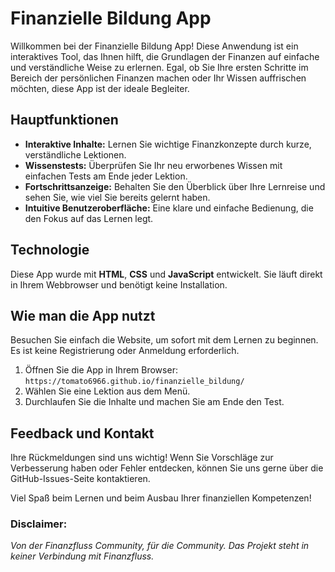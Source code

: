 # Finanzielle Bildung App

Willkommen bei der Finanzielle Bildung App! Diese Anwendung ist ein interaktives Tool, das Ihnen hilft, die Grundlagen der Finanzen auf einfache und verständliche Weise zu erlernen. Egal, ob Sie Ihre ersten Schritte im Bereich der persönlichen Finanzen machen oder Ihr Wissen auffrischen möchten, diese App ist der ideale Begleiter.

## Hauptfunktionen

* **Interaktive Inhalte:** Lernen Sie wichtige Finanzkonzepte durch kurze, verständliche Lektionen.
* **Wissenstests:** Überprüfen Sie Ihr neu erworbenes Wissen mit einfachen Tests am Ende jeder Lektion.
* **Fortschrittsanzeige:** Behalten Sie den Überblick über Ihre Lernreise und sehen Sie, wie viel Sie bereits gelernt haben.
* **Intuitive Benutzeroberfläche:** Eine klare und einfache Bedienung, die den Fokus auf das Lernen legt.

## Technologie

Diese App wurde mit **HTML**, **CSS** und **JavaScript** entwickelt. Sie läuft direkt in Ihrem Webbrowser und benötigt keine Installation.

## Wie man die App nutzt

Besuchen Sie einfach die Website, um sofort mit dem Lernen zu beginnen. Es ist keine Registrierung oder Anmeldung erforderlich.

1.  Öffnen Sie die App in Ihrem Browser: `https://tomato6966.github.io/finanzielle_bildung/`
2.  Wählen Sie eine Lektion aus dem Menü.
3.  Durchlaufen Sie die Inhalte und machen Sie am Ende den Test.

## Feedback und Kontakt

Ihre Rückmeldungen sind uns wichtig! Wenn Sie Vorschläge zur Verbesserung haben oder Fehler entdecken, können Sie uns gerne über die GitHub-Issues-Seite kontaktieren.

Viel Spaß beim Lernen und beim Ausbau Ihrer finanziellen Kompetenzen!

### Disclaimer:

*Von der Finanzfluss Community, für die Community. Das Projekt steht in keiner Verbindung mit Finanzfluss.*
